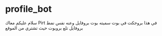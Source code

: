 # profile_bot
سلام عليكم معاك Pirt في هذا بروجكت في بوت سميته بوت بروفايل وعنه نفس نمط بروفايل تلع بروبوت حيث تشتري من الموقع 
